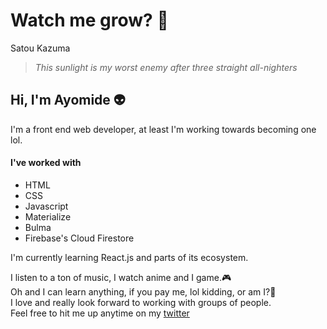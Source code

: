 # Watch me grow? :rocket:

Satou Kazuma
>*This sunlight is my worst enemy* 
>*after three straight all-nighters*

## Hi, I'm Ayomide :alien:
I'm a front end web developer, at least I'm working towards becoming one lol.

#### I've worked with
* HTML
* CSS
* Javascript
* Materialize
* Bulma
* Firebase's Cloud Firestore

I'm currently learning React.js and parts of its ecosystem.

I listen to a ton of music, I watch anime and I game.🎮<br />
Oh and I can learn anything, if you pay me, lol kidding, or am I?👀 <br />
I love and really look forward to working with groups of people.<br />
Feel free to hit me up anytime on my [twitter](https://twitter.com/aytheotaku)

<!--
**aytheotaku/aytheotaku** is a ✨ _special_ ✨ repository because its `README.md` (this file) appears on your GitHub profile.
